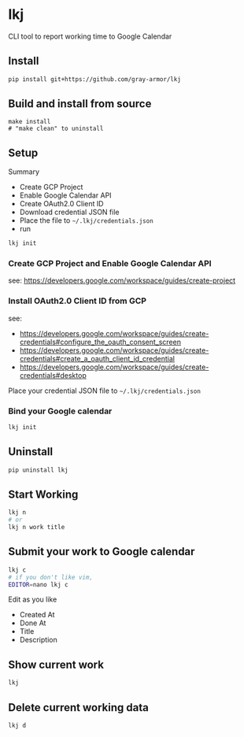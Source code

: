 # lkj

CLI tool to report working time to Google Calendar

## Install

```sh
pip install git+https://github.com/gray-armor/lkj
```

## Build and install from source

```
make install
# "make clean" to uninstall
```

## Setup

Summary
- Create GCP Project
- Enable Google Calendar API
- Create OAuth2.0 Client ID
- Download credential JSON file
- Place the file to `~/.lkj/credentials.json`
- run
```sh
lkj init
```

### Create GCP Project and Enable Google Calendar API

see: https://developers.google.com/workspace/guides/create-project

### Install OAuth2.0 Client ID from GCP

see:
- https://developers.google.com/workspace/guides/create-credentials#configure_the_oauth_consent_screen
- https://developers.google.com/workspace/guides/create-credentials#create_a_oauth_client_id_credential
- https://developers.google.com/workspace/guides/create-credentials#desktop

Place your credential JSON file to `~/.lkj/credentials.json`

### Bind your Google calendar

```sh
lkj init
```

## Uninstall

```sh
pip uninstall lkj
```

## Start Working

```sh
lkj n
# or
lkj n work title
```

## Submit your work to Google calendar

```sh
lkj c
# if you don't like vim,
EDITOR=nano lkj c
```

Edit as you like
- Created At
- Done At
- Title
- Description

## Show current work

```sh
lkj
```

## Delete current working data

```sh
lkj d
```
